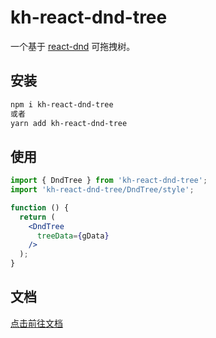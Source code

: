 # kh-react-dnd-tree

一个基于 [react-dnd](https://www.npmjs.com/package/react-dnd) 可拖拽树。

## 安装

```bash
npm i kh-react-dnd-tree
或者
yarn add kh-react-dnd-tree
```

## 使用

```jsx | pure
import { DndTree } from 'kh-react-dnd-tree';
import 'kh-react-dnd-tree/DndTree/style';

function () {
  return (
    <DndTree
      treeData={gData}
    />
  );
}
```

## 文档

[点击前往文档](https://soluteli.github.io/react-dnd-tree/)
